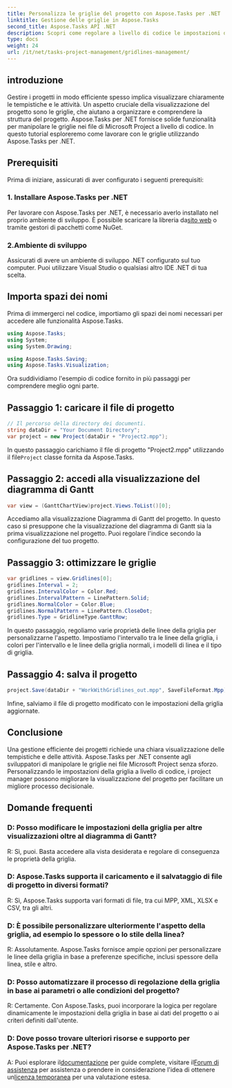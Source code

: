 ```yaml
---
title: Personalizza le griglie del progetto con Aspose.Tasks per .NET
linktitle: Gestione delle griglie in Aspose.Tasks
second_title: Aspose.Tasks API .NET
description: Scopri come regolare a livello di codice le impostazioni della griglia nei file di Microsoft Project utilizzando Aspose.Tasks per .NET, visualizzazione del progetto ed efficienza di gestione.
type: docs
weight: 24
url: /it/net/tasks-project-management/gridlines-management/
---
```

## introduzione
Gestire i progetti in modo efficiente spesso implica visualizzare chiaramente le tempistiche e le attività. Un aspetto cruciale della visualizzazione del progetto sono le griglie, che aiutano a organizzare e comprendere la struttura del progetto. Aspose.Tasks per .NET fornisce solide funzionalità per manipolare le griglie nei file di Microsoft Project a livello di codice. In questo tutorial esploreremo come lavorare con le griglie utilizzando Aspose.Tasks per .NET.
## Prerequisiti
Prima di iniziare, assicurati di aver configurato i seguenti prerequisiti:
### 1. Installare Aspose.Tasks per .NET
Per lavorare con Aspose.Tasks per .NET, è necessario averlo installato nel proprio ambiente di sviluppo. È possibile scaricare la libreria da[sito web](https://releases.aspose.com/tasks/net/) o tramite gestori di pacchetti come NuGet.
### 2.Ambiente di sviluppo
Assicurati di avere un ambiente di sviluppo .NET configurato sul tuo computer. Puoi utilizzare Visual Studio o qualsiasi altro IDE .NET di tua scelta.
## Importa spazi dei nomi
Prima di immergerci nel codice, importiamo gli spazi dei nomi necessari per accedere alle funzionalità Aspose.Tasks.

```csharp
using Aspose.Tasks;
using System;
using System.Drawing;

using Aspose.Tasks.Saving;
using Aspose.Tasks.Visualization;
```

Ora suddividiamo l'esempio di codice fornito in più passaggi per comprendere meglio ogni parte.
## Passaggio 1: caricare il file di progetto
```csharp
// Il percorso della directory dei documenti.
string dataDir = "Your Document Directory";
var project = new Project(dataDir + "Project2.mpp");
```
 In questo passaggio carichiamo il file di progetto "Project2.mpp" utilizzando il file`Project` classe fornita da Aspose.Tasks.
## Passaggio 2: accedi alla visualizzazione del diagramma di Gantt
```csharp
var view = (GanttChartView)project.Views.ToList()[0];
```
Accediamo alla visualizzazione Diagramma di Gantt del progetto. In questo caso si presuppone che la visualizzazione del diagramma di Gantt sia la prima visualizzazione nel progetto. Puoi regolare l'indice secondo la configurazione del tuo progetto.
## Passaggio 3: ottimizzare le griglie
```csharp
var gridlines = view.Gridlines[0];
gridlines.Interval = 2;
gridlines.IntervalColor = Color.Red;
gridlines.IntervalPattern = LinePattern.Solid;
gridlines.NormalColor = Color.Blue;
gridlines.NormalPattern = LinePattern.CloseDot;
gridlines.Type = GridlineType.GanttRow;
```
In questo passaggio, regoliamo varie proprietà delle linee della griglia per personalizzarne l'aspetto. Impostiamo l'intervallo tra le linee della griglia, i colori per l'intervallo e le linee della griglia normali, i modelli di linea e il tipo di griglia.
## Passaggio 4: salva il progetto
```csharp
project.Save(dataDir + "WorkWithGridlines_out.mpp", SaveFileFormat.Mpp);
```
Infine, salviamo il file di progetto modificato con le impostazioni della griglia aggiornate.
## Conclusione
Una gestione efficiente dei progetti richiede una chiara visualizzazione delle tempistiche e delle attività. Aspose.Tasks per .NET consente agli sviluppatori di manipolare le griglie nei file Microsoft Project senza sforzo. Personalizzando le impostazioni della griglia a livello di codice, i project manager possono migliorare la visualizzazione del progetto per facilitare un migliore processo decisionale.
## Domande frequenti
### D: Posso modificare le impostazioni della griglia per altre visualizzazioni oltre al diagramma di Gantt?
R: Sì, puoi. Basta accedere alla vista desiderata e regolare di conseguenza le proprietà della griglia.
### D: Aspose.Tasks supporta il caricamento e il salvataggio di file di progetto in diversi formati?
R: Sì, Aspose.Tasks supporta vari formati di file, tra cui MPP, XML, XLSX e CSV, tra gli altri.
### D: È possibile personalizzare ulteriormente l'aspetto della griglia, ad esempio lo spessore o lo stile della linea?
R: Assolutamente. Aspose.Tasks fornisce ampie opzioni per personalizzare le linee della griglia in base a preferenze specifiche, inclusi spessore della linea, stile e altro.
### D: Posso automatizzare il processo di regolazione della griglia in base ai parametri o alle condizioni del progetto?
R: Certamente. Con Aspose.Tasks, puoi incorporare la logica per regolare dinamicamente le impostazioni della griglia in base ai dati del progetto o ai criteri definiti dall'utente.
### D: Dove posso trovare ulteriori risorse e supporto per Aspose.Tasks per .NET?
 A: Puoi esplorare il[documentazione](https://reference.aspose.com/tasks/net/) per guide complete, visitare il[Forum di assistenza](https://forum.aspose.com/c/tasks/15) per assistenza o prendere in considerazione l'idea di ottenere un[licenza temporanea](https://purchase.aspose.com/temporary-license/) per una valutazione estesa.